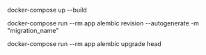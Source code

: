 docker-compose up --build

docker-compose run --rm app alembic revision --autogenerate -m "migration_name"

docker-compose run --rm app alembic upgrade head
